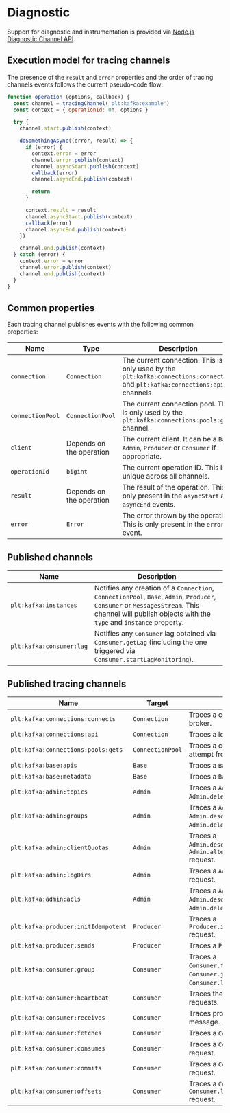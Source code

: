 # Diagnostic

Support for diagnostic and instrumentation is provided via [Node.js Diagnostic Channel API](https://nodejs.org/dist/latest/docs/api/diagnostics_channel.html).

## Execution model for tracing channels

The presence of the `result` and `error` properties and the order of tracing channels events follows the current pseudo-code flow:

```javascript
function operation (options, callback) {
  const channel = tracingChannel('plt:kafka:example')
  const context = { operationId: 0n, options }

  try {
    channel.start.publish(context)

    doSomethingAsync((error, result) => {
      if (error) {
        context.error = error
        channel.error.publish(context)
        channel.asyncStart.publish(context)
        callback(error)
        channel.asyncEnd.publish(context)

        return
      }

      context.result = result
      channel.asyncStart.publish(context)
      callback(error)
      channel.asyncEnd.publish(context)
    })

    channel.end.publish(context)
  } catch (error) {
    context.error = error
    channel.error.publish(context)
    channel.end.publish(context)
  }
}
```

## Common properties

Each tracing channel publishes events with the following common properties:

| Name             | Type                     | Description                                                                                                                |
| ---------------- | ------------------------ | -------------------------------------------------------------------------------------------------------------------------- |
| `connection`     | `Connection`             | The current connection. This is only used by the `plt:kafka:connections:connects` and `plt:kafka:connections:api` channels |
| `connectionPool` | `ConnectionPool`         | The current connection pool. This is only used by the `plt:kafka:connections:pools:gets` channel.                          |
| `client`         | Depends on the operation | The current client. It can be a `Base`, `Admin`, `Producer` or `Consumer` if appropriate.                                  |
| `operationId`    | `bigint`                 | The current operation ID. This is unique across all channels.                                                              |
| `result`         | Depends on the operation | The result of the operation. This is only present in the `asyncStart` and `asyncEnd` events.                               |
| `error`          | `Error`                  | The error thrown by the operation. This is only present in the `error` event.                                              |

## Published channels

| Name                     | Description                                                                                                                                                                                        |
| ------------------------ | -------------------------------------------------------------------------------------------------------------------------------------------------------------------------------------------------- |
| `plt:kafka:instances`    | Notifies any creation of a `Connection`, `ConnectionPool`, `Base`, `Admin`, `Producer`, `Consumer` or `MessagesStream`. This channel will publish objects with the `type` and `instance` property. |
| `plt:kafka:consumer:lag` | Notifies any `Consumer` lag obtained via `Consumer.getLag` (including the one triggered via `Consumer.startLagMonitoring`).                                                                          |

## Published tracing channels

| Name                                | Target           | Description                                                                                       |
| ----------------------------------- | ---------------- | ------------------------------------------------------------------------------------------------- |
| `plt:kafka:connections:connects`    | `Connection`     | Traces a connection attempt to a broker.                                                          |
| `plt:kafka:connections:api`         | `Connection`     | Traces a low level API request.                                                                   |
| `plt:kafka:connections:pools:gets`  | `ConnectionPool` | Traces a connection retrieval attempt from a connection pool.                                     |
| `plt:kafka:base:apis`               | `Base`           | Traces a `Base.listApis` request.                                                                 |
| `plt:kafka:base:metadata`           | `Base`           | Traces a `Base.metadata` request.                                                                 |
| `plt:kafka:admin:topics`            | `Admin`          | Traces a `Admin.createTopics` or `Admin.deleteTopics` request.                                    |
| `plt:kafka:admin:groups`            | `Admin`          | Traces a `Admin.listGroups`, `Admin.describeGroups` or `Admin.deleteGroups` request.              |
| `plt:kafka:admin:clientQuotas`      | `Admin`          | Traces a `Admin.describeClientQuotas` or `Admin.alterClientQuotas` request.                       |
| `plt:kafka:admin:logDirs`           | `Admin`          | Traces a `Admin.describeLogDirs` request.                                                         |
| `plt:kafka:admin:acls`              | `Admin`          | Traces a `Admin.createAcls`, `Admin.describeAcls` or `Admin.deleteAcls` request.                  |
| `plt:kafka:producer:initIdempotent` | `Producer`       | Traces a `Producer.initIdempotentProducer` request.                                               |
| `plt:kafka:producer:sends`          | `Producer`       | Traces a `Producer.send` request.                                                                 |
| `plt:kafka:consumer:group`          | `Consumer`       | Traces a `Consumer.findGroupCoordinator`, `Consumer.joinGroup` or `Consumer.leaveGroup` requests. |
| `plt:kafka:consumer:heartbeat`      | `Consumer`       | Traces the `Consumer` heartbeat requests.                                                         |
| `plt:kafka:consumer:receives`       | `Consumer`       | Traces processing of every message.                                                               |
| `plt:kafka:consumer:fetches`        | `Consumer`       | Traces a `Consumer.fetch` request.                                                                |
| `plt:kafka:consumer:consumes`       | `Consumer`       | Traces a `Consumer.consume` request.                                                              |
| `plt:kafka:consumer:commits`        | `Consumer`       | Traces a `Consumer.commit` request.                                                               |
| `plt:kafka:consumer:offsets`        | `Consumer`       | Traces a `Consumer.listOffsets` or `Consumer.listCommittedOffsets` request.                       |
